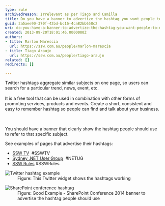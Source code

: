 ```yaml
---
type: rule
archivedreason: Irrelevant as per Tiago and Camilla
title: Do you have a banner to advertize the hashtag you want people to use?
guid: 2a5aee90-370f-42bd-bc16-4ca82bb658c2
uri: do-you-have-a-banner-to-advertize-the-hashtag-you-want-people-to-use
created: 2013-09-20T18:01:46.0000000Z
authors:
- title: Marlon Marescia
  url: https://ssw.com.au/people/marlon-marescia
- title: Tiago Araujo
  url: https://ssw.com.au/people/tiago-araujo
related: []
redirects: []

---
```



Twitter hashtags aggregate similar subjects on one page, so users can search for a particular trend, news, event, etc. <br><br>It is a free tool that can be used in combination with other forms of promoting services, products and events. Create a short, consistent and easy to remember hashtag so people can find and&#160;talk about your business.​<br>
<br><excerpt class='endintro'></excerpt><br>
<p>​You should have a banner that clearly show the hashtag people should use to refer to that specific subject. </p><p>See examples of pages that advertise their hashtags&#58;</p><ul><li>
      <a href="http&#58;//tv.ssw.com/" target="_blank">SSW TV</a> <img title="You are now leaving SSW" src="/_LAYOUTS/15/Images/SSW/external.gif" alt="" />&#160;#SSWTV</li><li>
      <a href="http&#58;//www.ssw.com.au/ssw/NETUG/Sydney.aspx" target="_blank">Sydney .NET User Group</a> <img title="This opens in a New Window" src="/_LAYOUTS/15/Images/SSW/IconNewWindow.png" alt="" />&#160;#NETUG</li><li>
      <a href="/">SSW Rules</a>&#160;#SSWRules</li></ul><dl class="image"><dt>
      <img alt="Twitter hashtag example" src="/Communication/RulesToBetterSocialNetworking/PublishingImages/hashtag-twitter.jpg" />
   </dt><dd>Figure&#58; This Twitter widget shows​ the hashtags working</dd></dl><dl class="goodImage"><dt>​​<img alt="SharePoint conference hashtag" src="/Communication/RulesToBetterSocialNetworking/PublishingImages/sharepoint-conference-hashtag.jpg" /></dt><dd>Figure&#58; Good Example - SharePoint Conference 2014 banner to advertise the hashtag people should use</dd></dl>


